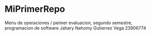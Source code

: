 # MiPrimerRepo
Menu de operaciones / peimer evaluacion, segundo semestre, programacion de software
Jahary Nahomy Gutierrez Vega 23906774
